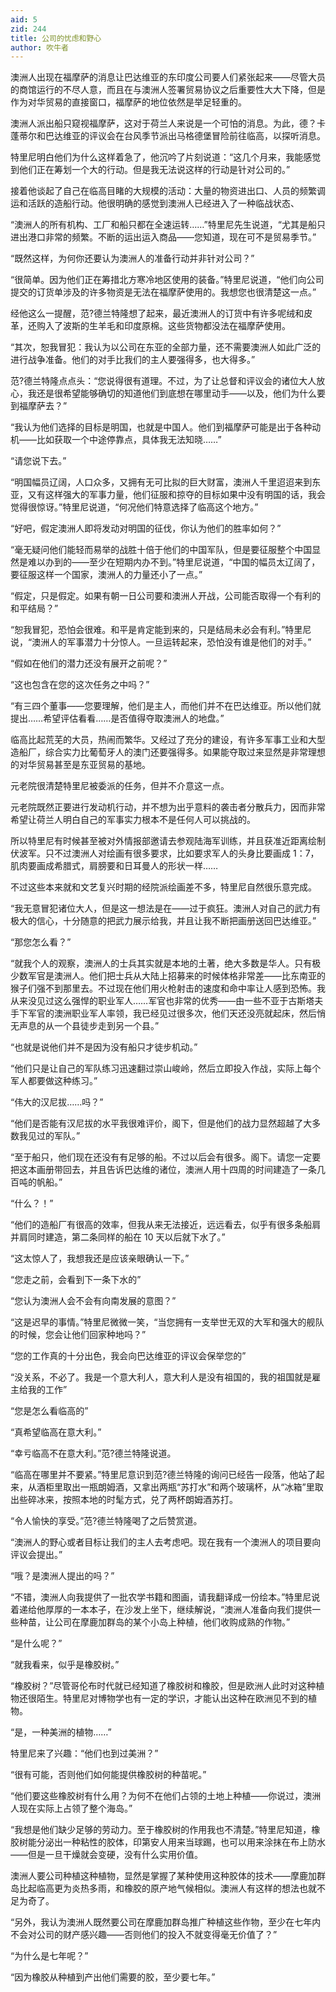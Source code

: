 ```yaml
---
aid: 5
zid: 244
title: 公司的忧虑和野心
author: 吹牛者
---
```


澳洲人出现在福摩萨的消息让巴达维亚的东印度公司要人们紧张起来——尽管大员的商馆运行的不尽人意，而且在与澳洲人签署贸易协议之后重要性大大下降，但是作为对华贸易的直接窗口，福摩萨的地位依然是举足轻重的。

澳洲人派出船只窥视福摩萨，这对于荷兰人来说是一个可怕的消息。为此，德？卡蓬蒂尔和巴达维亚的评议会在台风季节派出马格德堡冒险前往临高，以探听消息。

特里尼明白他们为什么这样着急了，他沉吟了片刻说道：“这几个月来，我能感觉到他们正在筹划一个大的行动。但是我无法说这样的行动是针对公司的。”

接着他谈起了自己在临高目睹的大规模的活动：大量的物资进出口、人员的频繁调运和活跃的造船行动。他很明确的感觉到澳洲人已经进入了一种临战状态、

“澳洲人的所有机构、工厂和船只都在全速运转……”特里尼先生说道，“尤其是船只进出港口非常的频繁。不断的运出运入商品——您知道，现在可不是贸易季节。”

“既然这样，为何你还要认为澳洲人的准备行动并非针对公司？”

“很简单。因为他们正在筹措北方寒冷地区使用的装备。”特里尼说道，“他们向公司提交的订货单涉及的许多物资是无法在福摩萨使用的。我想您也很清楚这一点。”

经他这么一提醒，范?德兰特隆想了起来，最近澳洲人的订货中有许多呢绒和皮革，还购入了波斯的生羊毛和印度原棉。这些货物都没法在福摩萨使用。

“其次，恕我冒犯：我认为以公司在东亚的全部力量，还不需要澳洲人如此广泛的进行战争准备。他们的对手比我们的主人要强得多，也大得多。”

范?德兰特隆点点头：“您说得很有道理。不过，为了让总督和评议会的诸位大人放心，我还是很希望能够确切的知道他们到底想在哪里动手——以及，他们为什么要到福摩萨去？”

“我认为他们选择的目标是明国，也就是中国人。他们到福摩萨可能是出于各种动机——比如获取一个中途停靠点，具体我无法知晓……”

“请您说下去。”

“明国幅员辽阔，人口众多，又拥有无可比拟的巨大财富，澳洲人千里迢迢来到东亚，又有这样强大的军事力量，他们征服和掠夺的目标如果中没有明国的话，我会觉得很惊讶。”特里尼说道，“何况他们特意选择了临高这个地方。”

“好吧，假定澳洲人即将发动对明国的征伐，你认为他们的胜率如何？”

“毫无疑问他们能轻而易举的战胜十倍于他们的中国军队，但是要征服整个中国显然是难以办到的——至少在短期内办不到。”特里尼说道，“中国的幅员太辽阔了，要征服这样一个国家，澳洲人的力量还小了一点。”

“假定，只是假定。如果有朝一日公司要和澳洲人开战，公司能否取得一个有利的和平结局？”

“恕我冒犯，恐怕会很难。和平是肯定能到来的，只是结局未必会有利。”特里尼说，“澳洲人的军事潜力十分惊人。一旦运转起来，恐怕没有谁是他们的对手。”

“假如在他们的潜力还没有展开之前呢？”

“这也包含在您的这次任务之中吗？”

“有三四个董事——您要理解，他们是主人，而他们并不在巴达维亚。所以他们就提出……希望评估看看……是否值得夺取澳洲人的地盘。”

临高比起荒芜的大员，热闹而繁华。又经过了充分的建设，有许多军事工业和大型造船厂，综合实力比葡萄牙人的澳门还要强得多。如果能夺取过来显然是非常理想的对华贸易甚至是东亚贸易的基地。

元老院很清楚特里尼被委派的任务，但并不介意这一点。

元老院既然正要进行发动机行动，并不想为出乎意料的袭击者分散兵力，因而非常希望让荷兰人明白自己的军事实力根本不是任何人可以挑战的。

所以特里尼有时候甚至被对外情报部邀请去参观陆海军训练，并且获准近距离绘制伏波军。只不过澳洲人对绘画有很多要求，比如要求军人的头身比要画成 1：7，肌肉要画成希腊式，肩膀要和日耳曼人的形状一样……

不过这些本来就和文艺复兴时期的经院派绘画差不多，特里尼自然很乐意完成。

“我无意冒犯诸位大人，但是这一想法是在——过于疯狂。澳洲人对自己的武力有极大的信心，十分随意的把武力展示给我，并且让我不断把画册送回巴达维亚。”

“那您怎么看？”

“就我个人的观察，澳洲人的士兵其实就是本地的土著，绝大多数是华人。只有极少数军官是澳洲人。他们把士兵从大陆上招募来的时候体格非常差——比东南亚的猴子们强不到那里去。不过现在他们用火枪射击的速度和命中率让人感到恐怖。我从来没见过这么强悍的职业军人……军官也非常的优秀——由一些不亚于古斯塔夫手下军官的澳洲职业军人率领，我已经见过很多次，他们天还没亮就起床，然后悄无声息的从一个县徒步走到另一个县。”

“也就是说他们并不是因为没有船只才徒步机动。”

“他们只是让自己的军队练习迅速翻过崇山峻岭，然后立即投入作战，实际上每个军人都要做这种练习。”

“伟大的汉尼拔……吗？”

“他们是否能有汉尼拔的水平我很难评价，阁下，但是他们的战力显然超越了大多数我见过的军队。”

“至于船只，他们现在还没有有足够的船。不过以后会有很多。阁下。请您一定要把这本画册带回去，并且告诉巴达维的诸位，澳洲人用十四周的时间建造了一条几百吨的帆船。”

“什么？！”

“他们的造船厂有很高的效率，但我从来无法接近，远远看去，似乎有很多条船肩并肩同时建造，第二条同样的船在 10 天以后就下水了。”

“这太惊人了，我想我还是应该亲眼确认一下。”

“您走之前，会看到下一条下水的”

“您认为澳洲人会不会有向南发展的意图？”

“这是迟早的事情。”特里尼微微一笑，“当您拥有一支举世无双的大军和强大的舰队的时候，您会让他们回家种地吗？”

“您的工作真的十分出色，我会向巴达维亚的评议会保举您的”

“没关系，不必了。我是一个意大利人，意大利人是没有祖国的，我的祖国就是雇主给我的工作”

“您是怎么看临高的”

“真希望临高在意大利。”

“幸亏临高不在意大利。”范?德兰特隆说道。

“临高在哪里并不要紧。”特里尼意识到范?德兰特隆的询问已经告一段落，他站了起来，从酒柜里取出一瓶朗姆酒，又拿出两瓶“苏打水”和两个玻璃杯，从“冰箱”里取出些碎冰来，按照本地的时髦方式，兑了两杯朗姆酒苏打。

“令人愉快的享受。”范?德兰特隆喝了之后赞赏道。

“澳洲人的野心或者目标让我们的主人去考虑吧。现在我有一个澳洲人的项目要向评议会提出。”

“哦？是澳洲人提出的吗？”

“不错，澳洲人向我提供了一批农学书籍和图画，请我翻译成一份绘本。”特里尼说着递给他厚厚的一本本子，在沙发上坐下，继续解说，“澳洲人准备向我们提供一些种苗，让公司在摩鹿加群岛的某个小岛上种植，他们收购成熟的作物。”

“是什么呢？”

“就我看来，似乎是橡胶树。”

“橡胶树？”尽管哥伦布时代就已经知道了橡胶树和橡胶，但是欧洲人此时对这种植物还很陌生。特里尼对博物学也有一定的学识，才能认出这种在欧洲见不到的植物。

“是，一种美洲的植物……”

特里尼来了兴趣：“他们也到过美洲？”

“很有可能，否则他们如何能提供橡胶树的种苗呢。”

“他们要这些橡胶树有什么用？为何不在他们占领的土地上种植——你说过，澳洲人现在实际上占领了整个海岛。”

“我想是他们缺少足够的劳动力。至于橡胶树的作用我也不清楚。”特里尼知道，橡胶树能分泌出一种粘性的胶体，印第安人用来当球踢，也可以用来涂抹在布上防水——但是一旦干燥就会变硬，没有什么实用价值。

澳洲人要公司种植这种植物，显然是掌握了某种使用这种胶体的技术——摩鹿加群岛比起临高更为炎热多雨，和橡胶的原产地气候相似。澳洲人有这样的想法也就不足为奇了。

“另外，我认为澳洲人既然要公司在摩鹿加群岛推广种植这些作物，至少在七年内不会对公司的财产感兴趣——否则他们的投入不就变得毫无价值了？”

“为什么是七年呢？”

“因为橡胶从种植到产出他们需要的胶，至少要七年。”
